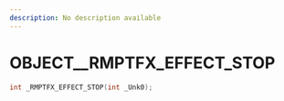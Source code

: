 ```yaml
---
description: No description available 
---
```


# OBJECT\__RMPTFX_EFFECT_STOP

```cpp
int _RMPTFX_EFFECT_STOP(int _Unk0);
```